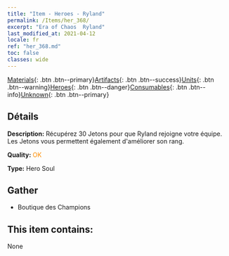 ```yaml
---
title: "Item - Heroes - Ryland"
permalink: /Items/her_368/
excerpt: "Era of Chaos  Ryland"
last_modified_at: 2021-04-12
locale: fr
ref: "her_368.md"
toc: false
classes: wide
---
```

 [Materials](/fr/Items/){: .btn .btn--primary}[Artifacts](/fr/Items/Artifacts/){: .btn .btn--success}[Units](/fr/Items/Units/){: .btn .btn--warning}[Heroes](/fr/Items/Heroes/){: .btn .btn--danger}[Consumables](/fr/Items/Consumables/){: .btn .btn--info}[Unknown](/fr/Items/Unknown/){: .btn .btn--primary}

## Détails
 **Description:** Récupérez 30 Jetons pour que Ryland rejoigne votre équipe. Les Jetons vous permettent également d'améliorer son rang.

 **Quality:** <span style="color: #FF8C00">OK</span>

 **Type:** Hero Soul

## Gather

*    Boutique des Champions 

## This item contains:

  None

